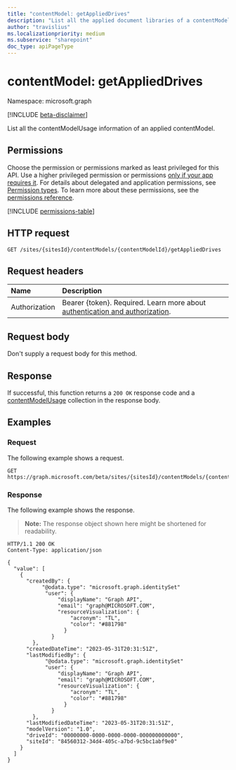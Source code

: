 ```yaml
---
title: "contentModel: getAppliedDrives"
description: "List all the applied document libraries of a contentModel."
author: "travislius"
ms.localizationpriority: medium
ms.subservice: "sharepoint"
doc_type: apiPageType
---
```


# contentModel: getAppliedDrives

Namespace: microsoft.graph

[!INCLUDE [beta-disclaimer](../../includes/beta-disclaimer.md)]

List all the contentModelUsage information of an applied contentModel.

## Permissions

Choose the permission or permissions marked as least privileged for this API. Use a higher privileged permission or permissions [only if your app requires it](/graph/permissions-overview#best-practices-for-using-microsoft-graph-permissions). For details about delegated and application permissions, see [Permission types](/graph/permissions-overview#permission-types). To learn more about these permissions, see the [permissions reference](/graph/permissions-reference).

<!-- {
  "blockType": "permissions",
  "name": "contentmodel-getapplieddrives-permissions"
}
-->
[!INCLUDE [permissions-table](../includes/permissions/contentmodel-getapplieddrives-permissions.md)]

## HTTP request

<!-- {
  "blockType": "ignored"
}
-->
``` http
GET /sites/{sitesId}/contentModels/{contentModelId}/getAppliedDrives
```

## Request headers

|Name|Description|
|:---|:---|
|Authorization|Bearer {token}. Required. Learn more about [authentication and authorization](/graph/auth/auth-concepts).|

## Request body

Don't supply a request body for this method.

## Response

If successful, this function returns a `200 OK` response code and a [contentModelUsage](../resources/contentmodelusage.md) collection in the response body.

## Examples

### Request

The following example shows a request.
<!-- {
  "blockType": "request",
  "name": "contentmodelthis.getapplieddrives"
}
-->
``` http
GET https://graph.microsoft.com/beta/sites/{sitesId}/contentModels/{contentModelId}/getAppliedDrives
```


### Response

The following example shows the response.
>**Note:** The response object shown here might be shortened for readability.
<!-- {
  "blockType": "response",
  "truncated": true,
  "@odata.type": "Collection(oneDrive.contentModelUsage)"
}
-->
``` http
HTTP/1.1 200 OK
Content-Type: application/json

{
  "value": [
    {
      "createdBy": {
           "@odata.type": "microsoft.graph.identitySet"
            "user": {
                "displayName": "Graph API",
                "email": "graph@MICROSOFT.COM",
                "resourceVisualization": {
                    "acronym": "TL",
                    "color": "#881798"
                  }
              }
        },
      "createdDateTime": "2023-05-31T20:31:51Z",
      "lastModifiedBy": {
            "@odata.type": "microsoft.graph.identitySet"
            "user": {
                "displayName": "Graph API",
                "email": "graph@MICROSOFT.COM",
                "resourceVisualization": {
                    "acronym": "TL",
                    "color": "#881798"
                  }
              }
        },
      "lastModifiedDateTime": "2023-05-31T20:31:51Z",
      "modelVersion": "1.0",
      "driveId": "00000000-0000-0000-0000-000000000000",
      "siteId": "84560312-34d4-405c-a7bd-9c5bc1abf9e0"
    }
  ]
}
```

